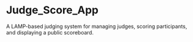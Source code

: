 # Judge_Score_App
A LAMP-based judging system for managing judges, scoring participants, and displaying a public scoreboard.
